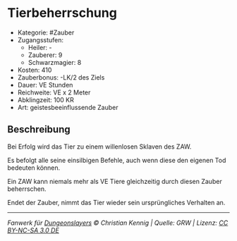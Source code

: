 # Tierbeherrschung

- Kategorie: #Zauber
- Zugangsstufen:
  - Heiler: -
  - Zauberer: 9
  - Schwarzmagier: 8
- Kosten: 410
- Zauberbonus: -LK/2 des Ziels
- Dauer: VE Stunden
- Reichweite: VE x 2 Meter
- Abklingzeit: 100 KR
- Art: geistesbeeinflussende Zauber

## Beschreibung

Bei Erfolg wird das Tier zu einem willenlosen Sklaven des ZAW.

Es befolgt alle seine einsilbigen Befehle, auch wenn diese den eigenen Tod bedeuten können.

Ein ZAW kann niemals mehr als VE Tiere gleichzeitig durch diesen Zauber beherrschen.

Endet der Zauber, nimmt das Tier wieder sein ursprüngliches Verhalten an.

---

_Fanwerk für [Dungeonslayers](https://www.dungeonslayers.net/) © Christian Kennig | Quelle: GRW | Lizenz: [CC BY-NC-SA 3.0 DE](https://creativecommons.org/licenses/by-nc-sa/3.0/de/)_
